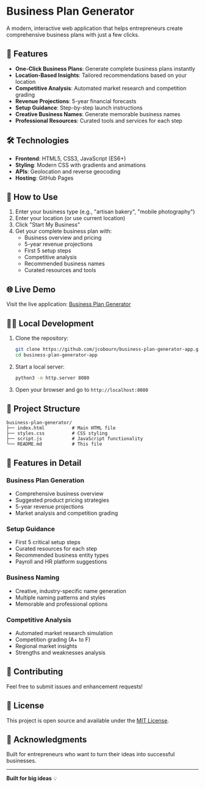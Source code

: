 # Business Plan Generator

A modern, interactive web application that helps entrepreneurs create comprehensive business plans with just a few clicks.

## 🚀 Features

- **One-Click Business Plans**: Generate complete business plans instantly
- **Location-Based Insights**: Tailored recommendations based on your location
- **Competitive Analysis**: Automated market research and competition grading
- **Revenue Projections**: 5-year financial forecasts
- **Setup Guidance**: Step-by-step launch instructions
- **Creative Business Names**: Generate memorable business names
- **Professional Resources**: Curated tools and services for each step

## 🛠️ Technologies

- **Frontend**: HTML5, CSS3, JavaScript (ES6+)
- **Styling**: Modern CSS with gradients and animations
- **APIs**: Geolocation and reverse geocoding
- **Hosting**: GitHub Pages

## 📱 How to Use

1. Enter your business type (e.g., "artisan bakery", "mobile photography")
2. Enter your location (or use current location)
3. Click "Start My Business"
4. Get your complete business plan with:
   - Business overview and pricing
   - 5-year revenue projections
   - First 5 setup steps
   - Competitive analysis
   - Recommended business names
   - Curated resources and tools

## 🌐 Live Demo

Visit the live application: [Business Plan Generator](https://jcobourn.github.io/business-plan-generator-app)

## 🏃‍♂️ Local Development

1. Clone the repository:
   ```bash
   git clone https://github.com/jcobourn/business-plan-generator-app.git
   cd business-plan-generator-app
   ```

2. Start a local server:
   ```bash
   python3 -m http.server 8080
   ```

3. Open your browser and go to `http://localhost:8080`

## 📁 Project Structure

```
business-plan-generator/
├── index.html          # Main HTML file
├── styles.css          # CSS styling
├── script.js           # JavaScript functionality
└── README.md           # This file
```

## 🎨 Features in Detail

### Business Plan Generation
- Comprehensive business overview
- Suggested product pricing strategies
- 5-year revenue projections
- Market analysis and competition grading

### Setup Guidance
- First 5 critical setup steps
- Curated resources for each step
- Recommended business entity types
- Payroll and HR platform suggestions

### Business Naming
- Creative, industry-specific name generation
- Multiple naming patterns and styles
- Memorable and professional options

### Competitive Analysis
- Automated market research simulation
- Competition grading (A+ to F)
- Regional market insights
- Strengths and weaknesses analysis

## 🤝 Contributing

Feel free to submit issues and enhancement requests!

## 📄 License

This project is open source and available under the [MIT License](LICENSE).

## 🙏 Acknowledgments

Built for entrepreneurs who want to turn their ideas into successful businesses.

---

**Built for big ideas** 💡

